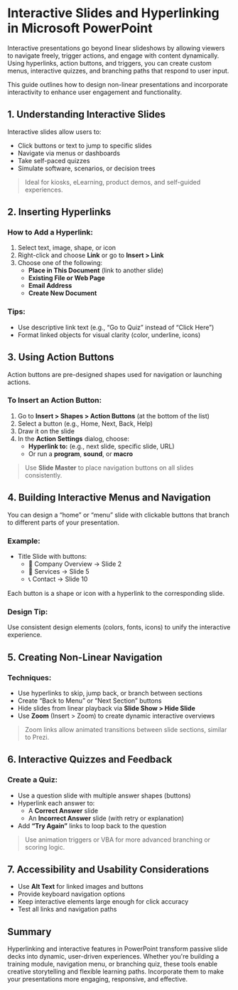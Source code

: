 # Interactive Slides and Hyperlinking in Microsoft PowerPoint

Interactive presentations go beyond linear slideshows by allowing viewers to navigate freely, trigger actions, and engage with content dynamically. Using hyperlinks, action buttons, and triggers, you can create custom menus, interactive quizzes, and branching paths that respond to user input.

This guide outlines how to design non-linear presentations and incorporate interactivity to enhance user engagement and functionality.

## 1. Understanding Interactive Slides

Interactive slides allow users to:
- Click buttons or text to jump to specific slides
- Navigate via menus or dashboards
- Take self-paced quizzes
- Simulate software, scenarios, or decision trees

> Ideal for kiosks, eLearning, product demos, and self-guided experiences.

## 2. Inserting Hyperlinks

### How to Add a Hyperlink:
1. Select text, image, shape, or icon
2. Right-click and choose **Link** or go to **Insert > Link**
3. Choose one of the following:
   - **Place in This Document** (link to another slide)
   - **Existing File or Web Page**
   - **Email Address**
   - **Create New Document**

### Tips:
- Use descriptive link text (e.g., “Go to Quiz” instead of “Click Here”)
- Format linked objects for visual clarity (color, underline, icons)

## 3. Using Action Buttons

Action buttons are pre-designed shapes used for navigation or launching actions.

### To Insert an Action Button:
1. Go to **Insert > Shapes > Action Buttons** (at the bottom of the list)
2. Select a button (e.g., Home, Next, Back, Help)
3. Draw it on the slide
4. In the **Action Settings** dialog, choose:
   - **Hyperlink to:** (e.g., next slide, specific slide, URL)
   - Or run a **program**, **sound**, or **macro**

> Use **Slide Master** to place navigation buttons on all slides consistently.

## 4. Building Interactive Menus and Navigation

You can design a “home” or “menu” slide with clickable buttons that branch to different parts of your presentation.

### Example:
- Title Slide with buttons:
   - 📂 Company Overview → Slide 2
   - 💼 Services → Slide 5
   - 📞 Contact → Slide 10

Each button is a shape or icon with a hyperlink to the corresponding slide.

### Design Tip:
Use consistent design elements (colors, fonts, icons) to unify the interactive experience.

## 5. Creating Non-Linear Navigation

### Techniques:
- Use hyperlinks to skip, jump back, or branch between sections
- Create “Back to Menu” or “Next Section” buttons
- Hide slides from linear playback via **Slide Show > Hide Slide**
- Use **Zoom** (Insert > Zoom) to create dynamic interactive overviews

> Zoom links allow animated transitions between slide sections, similar to Prezi.

## 6. Interactive Quizzes and Feedback

### Create a Quiz:
- Use a question slide with multiple answer shapes (buttons)
- Hyperlink each answer to:
   - A **Correct Answer** slide
   - An **Incorrect Answer** slide (with retry or explanation)
- Add **“Try Again”** links to loop back to the question

> Use animation triggers or VBA for more advanced branching or scoring logic.

## 7. Accessibility and Usability Considerations

- Use **Alt Text** for linked images and buttons
- Provide keyboard navigation options
- Keep interactive elements large enough for click accuracy
- Test all links and navigation paths

## Summary

Hyperlinking and interactive features in PowerPoint transform passive slide decks into dynamic, user-driven experiences. Whether you're building a training module, navigation menu, or branching quiz, these tools enable creative storytelling and flexible learning paths. Incorporate them to make your presentations more engaging, responsive, and effective.
